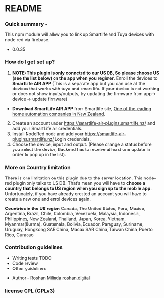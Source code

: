 # README

### Quick summary -

This npm module will allow you to link up Smartlife and Tuya devices with node red via firebase.

- 0.0.35

### How do I get set up?

1. <b>NOTE: This plugin is only conncted to our US DB, So please choose US (see the list below) on the app when you register.</b> Enroll the devices to <b>SmartLife AIR APP</b> (This is a separate app but you can use all the devices that works with tuya and smart life. If your device is not working or does not show inputs/outputs, try updating the firmware from app-> device -> update firmware)

- <b>Download SmartLife AIR APP</b> from Smartlife site, [One of the leading home automation companies in New Zealand](https://www.smartlife.nz/smartlife-labs).

2. Create an account under https://smartlife-air-plugins.smartlife.nz/ and add your SmartLife air credentials.
3. Install NodeRed node and add your https://smartlife-air-plugins.smartlife.nz/ Login credentials.
4. Choose the device, input and output. (Please change a status before you select the device, Backend has to receive at least one update in order to pop up in the list).

### More on Country limitation 

There is one limitation on this plugin due to the server location. This node-red plugin only talks to US DB. That’s mean you will have to **choose a country that belongs to US region when you sign up to the mobile app**. Unfortunately, if you have already created an account you will have to create a new one and enrol devices again.


**Countries in the US region**
Canada, The United States, Peru, Mexico, Argentina, Brazil, Chile, Colombia, Venezuela, Malaysia, Indonesia, Philippines, New Zealand, Thailand, Japan, Korea, Vietnam, Myanmar(Burma), Guatemala, Bolivia, Ecuador, Paraguay, Suriname, Uruguay, Hongkong SAR China, Macao SAR China, Taiwan China, Puerto Rico, Curacao


### Contribution guidelines

- Writing tests TODO
- Code review
- Other guidelines

* Author - Roshan Milinda [roshan.digital](https://roshan.digital/)

### license GPL (GPLv3)
